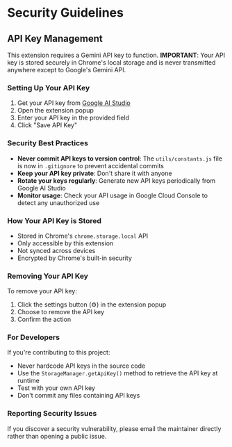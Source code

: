 # Security Guidelines

## API Key Management

This extension requires a Gemini API key to function. **IMPORTANT**: Your API key is stored securely in Chrome's local storage and is never transmitted anywhere except to Google's Gemini API.

### Setting Up Your API Key

1. Get your API key from [Google AI Studio](https://aistudio.google.com/app/apikey)
2. Open the extension popup
3. Enter your API key in the provided field
4. Click "Save API Key"

### Security Best Practices

- **Never commit API keys to version control**: The `utils/constants.js` file is now in `.gitignore` to prevent accidental commits
- **Keep your API key private**: Don't share it with anyone
- **Rotate your keys regularly**: Generate new API keys periodically from Google AI Studio
- **Monitor usage**: Check your API usage in Google Cloud Console to detect any unauthorized use

### How Your API Key is Stored

- Stored in Chrome's `chrome.storage.local` API
- Only accessible by this extension
- Not synced across devices
- Encrypted by Chrome's built-in security

### Removing Your API Key

To remove your API key:
1. Click the settings button (⚙️) in the extension popup
2. Choose to remove the API key
3. Confirm the action

### For Developers

If you're contributing to this project:
- Never hardcode API keys in the source code
- Use the `StorageManager.getApiKey()` method to retrieve the API key at runtime
- Test with your own API key
- Don't commit any files containing API keys

### Reporting Security Issues

If you discover a security vulnerability, please email the maintainer directly rather than opening a public issue.
